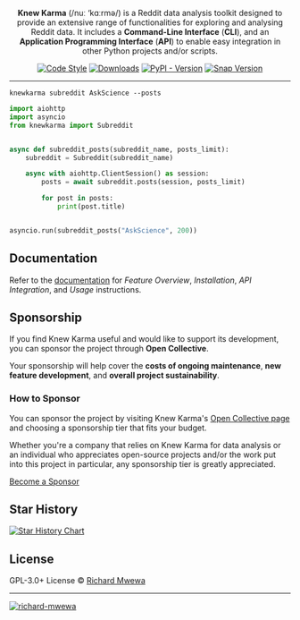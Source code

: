 <p align="center"><strong>Knew Karma</strong> (/nuː ‘kɑːrmə/) is a Reddit data analysis toolkit designed to provide an extensive range of functionalities for exploring and analysing Reddit data. It includes a <strong>Command-Line Interface</strong> (<strong>CLI</strong>), and an <strong>Application Programming Interface</strong> (<strong>API</strong>) to enable easy integration in other Python projects and/or scripts.</p>

<p align="center">
  <a href="https://github.com/knewkarma-io/knewkarma"><img alt="Code Style" src="https://img.shields.io/badge/code%20style-black-000000?logo=github&link=https%3A%2F%2Fgithub.com%2Frly0nheart%2Fknewkarma"></a>
  <a href="https://pepy.tech/project/knewkarma"><img alt="Downloads" src="https://img.shields.io/pepy/dt/knewkarma?logo=pypi"></a>
  <a href="https://pypi.org/project/knewkarma"><img alt="PyPI - Version" src="https://img.shields.io/pypi/v/knewkarma?logo=pypi&link=https%3A%2F%2Fpypi.org%2Fproject%2Fknewkarma"></a>
  <a href="https://snapcraft.io/knewkarma"><img alt="Snap Version" src="https://img.shields.io/snapcraft/v/knewkarma/latest/stable?logo=snapcraft&color=%23BB431A"></a>
  <!--<a href="https://opencollective.com/knewkarma"><img alt="Open Collective backers and sponsors" src="https://img.shields.io/opencollective/all/knewkarma?logo=open-collective"></a>-->
</p>

***

```shell
knewkarma subreddit AskScience --posts
```

```python
import aiohttp
import asyncio
from knewkarma import Subreddit


async def subreddit_posts(subreddit_name, posts_limit):
    subreddit = Subreddit(subreddit_name)

    async with aiohttp.ClientSession() as session:
        posts = await subreddit.posts(session, posts_limit)

        for post in posts:
            print(post.title)


asyncio.run(subreddit_posts("AskScience", 200))
```

## Documentation

Refer to the [documentation](https://knewkarma.readthedocs.io) for *Feature Overview*, *Installation*, *API
Integration*, and *Usage* instructions.

## Sponsorship

If you find Knew Karma useful and would like to support its development, you can sponsor the project through **Open
Collective**.

Your sponsorship will help cover the **costs of ongoing maintenance**, **new feature development**, and **overall
project sustainability**.

### How to Sponsor

You can sponsor the project by visiting Knew Karma's [Open Collective page](https://opencollective.com/knewkarma) and
choosing a sponsorship tier that fits your budget.

Whether you're a company that relies on Knew Karma for data analysis or an individual who appreciates open-source
projects and/or the work put into this project in particular, any sponsorship tier is greatly appreciated.

[Become a Sponsor](https://opencollective.com/knewkarma)

## Star History

<a href="https://star-history.com/#knewkarma-io/knewkarma&Date">
   <picture>
      <source media="(prefers-color-scheme: dark)" srcset="https://api.star-history.com/svg?repos=knewkarma-io/knewkarma&type=Date&theme=dark" />
      <source media="(prefers-color-scheme: light)" srcset="https://api.star-history.com/svg?repos=knewkarma-io/knewkarma&type=Date" />
      <img alt="Star History Chart" src="https://api.star-history.com/svg?repos=knewkarma-io/knewkarma&type=Date" />
   </picture>
</a>

## License

GPL-3.0+ License © [Richard Mwewa](https://gravatar.com/rly0nheart)

***
<a href="https://gravatar.com/rly0nheart">
   <img src="https://github.com/user-attachments/assets/5b29ee58-ea36-4ec0-aea3-4b2f9f7999fb" alt="richard-mwewa">
</a>
